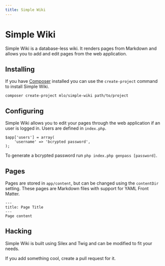 ```yaml
---
title: Simple Wiki
---
```

# Simple Wiki

Simple Wiki is a database-less wiki. It renders pages from Markdown and allows
you to add and edit pages from the web application.

## Installing

If you have [Composer](https://getcomposer.org) installed you can use the
`create-project` command to install Simple Wiki.

    composer create-project mlo/simple-wiki path/to/project

## Configuring

Simple Wiki allows you to edit your pages through the web application if an
user is logged in. Users are defined in `index.php`.

    $app['users'] = array(
        'username' => 'bcrypted password',
    );

To generate a bcrypted password run `php index.php genpass [password]`.

## Pages

Pages are stored in `app/content`, but can be changed using the `contentDir`
setting. These pages are Markdown files with support for YAML Front Matter.

    ---
    title: Page Title
    ---
    Page content

## Hacking

Simple Wiki is built using Silex and Twig and can be modified to fit your needs.

If you add something cool, create a pull request for it.
